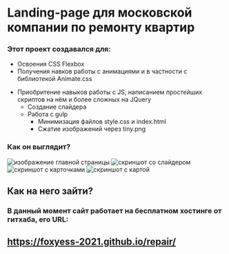 # Landing-page для московской компании по ремонту квартир
 
### Этот проект создавался для:
* Освоения  CSS Flexbox
* Получения навков работы с анимациями и в частности с библиотекой Animate.css
- Приобритение навыков работы с JS, написанием простейших скриптов на нём и более сложных на JQuery
  - Создание слайдера
  - Работа с gulp
    - Минимизация файлов style.css и index.html
    - Сжатие изображений через tiny.png

### Как он выглядит?

![изображение главной страницы](https://i.ibb.co/y5Fp2mC/image.png)
![скриншот со слайдером](https://i.ibb.co/G7tQpMR/image.png)
![скриншот с карточками](https://i.ibb.co/qmhprBQ/image.png)
![скриншот с картой](https://i.ibb.co/0KBTnhD/image.png)

## Как на него зайти?

### В данный момент сайт работает на бесплатном хостинге от гитхаба, его URL:
## https://foxyess-2021.github.io/repair/
